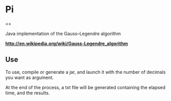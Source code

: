 # Pi
==

Java implementation of the Gauss–Legendre algorithm

**http://en.wikipedia.org/wiki/Gauss-Legendre_algorithm**

## Use

To use, compile or generate a jar, and launch it with the number of decimals you want as argument.

At the end of the process, a txt file will be generated containing the elapsed time, and the results.
